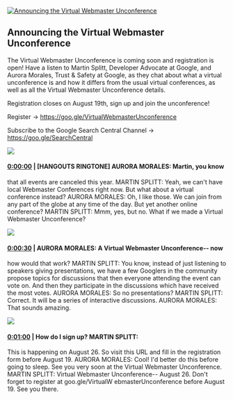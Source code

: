 [![Announcing the Virtual Webmaster Unconference](https://i.ytimg.com/vi/ZA9fcQJqAh0/maxresdefault.jpg)](https://www.youtube.com/watch?v=ZA9fcQJqAh0)

## Announcing the Virtual Webmaster Unconference

The Virtual Webmaster Unconference is coming soon and registration is open! Have a listen to Martin Splitt, Developer Advocate at Google, and Aurora Morales, Trust & Safety at Google, as they chat about what a virtual unconference is and how it differs from the usual virtual conferences, as well as all the Virtual Webmaster Unconference details.



Registration closes on August 19th, sign up and join the unconference!



Register → https://goo.gle/VirtualWebmasterUnconference



Subscribe to the Google Search Central Channel → https://goo.gle/SearchCentral



![](https://i.ytimg.com/vi/ZA9fcQJqAh0/maxres1.jpg)



#### [0:00:00](https://www.youtube.com/watch?v=ZA9fcQJqAh0&t=0) |  [HANGOUTS RINGTONE] AURORA MORALES: Martin, you know

that all events are canceled this year. MARTIN SPLITT: Yeah, we can't have local Webmaster Conferences right now. But what about a virtual conference instead? AURORA MORALES: Oh, I like those. We can join from any part of the globe at any time of the day. But yet another online conference? MARTIN SPLITT: Mmm, yes, but no. What if we made a Virtual Webmaster Unconference?  

![](https://i.ytimg.com/vi/ZA9fcQJqAh0/maxres2.jpg)



#### [0:00:30](https://www.youtube.com/watch?v=ZA9fcQJqAh0&t=30) |  AURORA MORALES: A Virtual Webmaster Unconference-- now

how would that work? MARTIN SPLITT: You know, instead of just listening to speakers giving presentations, we have a few Googlers in the community propose topics for discussions that then everyone attending the event can vote on. And then they participate in the discussions which have received the most votes. AURORA MORALES: So no presentations? MARTIN SPLITT: Correct. It will be a series of interactive discussions. AURORA MORALES: That sounds amazing.  

![](https://i.ytimg.com/vi/ZA9fcQJqAh0/maxres3.jpg)



#### [0:01:00](https://www.youtube.com/watch?v=ZA9fcQJqAh0&t=60) |  How do I sign up? MARTIN SPLITT:

This is happening on August 26. So visit this URL and fill in the registration form before August 19. AURORA MORALES: Cool! I'd better do this before going to sleep. See you very soon at the Virtual Webmaster Unconference. MARTIN SPLITT: Virtual Webmaster Unconference-- August 26. Don't forget to register at goo.gle/VirtualW ebmasterUnconference before August 19. See you there.  